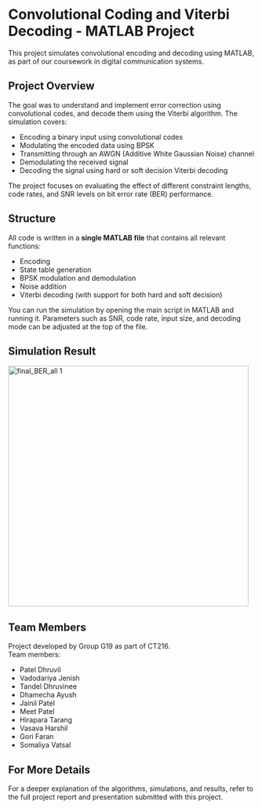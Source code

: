 # Convolutional Coding and Viterbi Decoding - MATLAB Project

This project simulates convolutional encoding and decoding using MATLAB, as part of our coursework in digital communication systems.

## Project Overview

The goal was to understand and implement error correction using convolutional codes, and decode them using the Viterbi algorithm. The simulation covers:

- Encoding a binary input using convolutional codes
- Modulating the encoded data using BPSK
- Transmitting through an AWGN (Additive White Gaussian Noise) channel
- Demodulating the received signal
- Decoding the signal using hard or soft decision Viterbi decoding

The project focuses on evaluating the effect of different constraint lengths, code rates, and SNR levels on bit error rate (BER) performance.

## Structure

All code is written in a **single MATLAB file** that contains all relevant functions:
- Encoding
- State table generation
- BPSK modulation and demodulation
- Noise addition
- Viterbi decoding (with support for both hard and soft decision)

You can run the simulation by opening the main script in MATLAB and running it. Parameters such as SNR, code rate, input size, and decoding mode can be adjusted at the top of the file.

## Simulation Result 
<img width="490" alt="final_BER_all 1" src="https://github.com/user-attachments/assets/b61b4a57-9408-48e9-9a4e-c19b89a24f93" />

## Team Members

Project developed by Group G19 as part of CT216.  
Team members:
- Patel Dhruvil  
- Vadodariya Jenish  
- Tandel Dhruvinee  
- Dhamecha Ayush  
- Jainil Patel  
- Meet Patel  
- Hirapara Tarang  
- Vasava Harshil  
- Gori Faran  
- Somaliya Vatsal

## For More Details

For a deeper explanation of the algorithms, simulations, and results, refer to the full project report and presentation submitted with this project.
